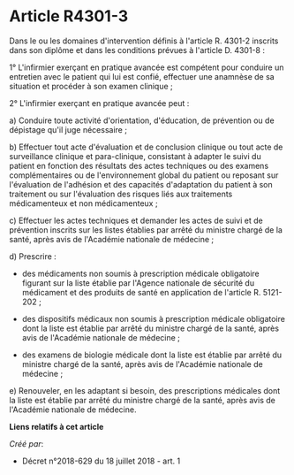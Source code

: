 # Article R4301-3

Dans le ou les domaines d'intervention définis à l'article R. 4301-2 inscrits dans son diplôme et dans les conditions prévues
à l'article D. 4301-8 :

1° L'infirmier exerçant en pratique avancée est compétent pour conduire un entretien avec le patient qui lui est confié,
effectuer une anamnèse de sa situation et procéder à son examen clinique ;

2° L'infirmier exerçant en pratique avancée peut :

a) Conduire toute activité d'orientation, d'éducation, de prévention ou de dépistage qu'il juge nécessaire ;

b) Effectuer tout acte d'évaluation et de conclusion clinique ou tout acte de surveillance clinique et para-clinique,
consistant à adapter le suivi du patient en fonction des résultats des actes techniques ou des examens complémentaires ou de
l'environnement global du patient ou reposant sur l'évaluation de l'adhésion et des capacités d'adaptation du patient à son
traitement ou sur l'évaluation des risques liés aux traitements médicamenteux et non médicamenteux ;

c) Effectuer les actes techniques et demander les actes de suivi et de prévention inscrits sur les listes établies par arrêté
du ministre chargé de la santé, après avis de l'Académie nationale de médecine ;

d) Prescrire :

- des médicaments non soumis à prescription médicale obligatoire figurant sur la liste établie par l'Agence nationale de
sécurité du médicament et des produits de santé en application de l'article R. 5121-202 ;

- des dispositifs médicaux non soumis à prescription médicale obligatoire dont la liste est établie par arrêté du ministre
chargé de la santé, après avis de l'Académie nationale de médecine ;

- des examens de biologie médicale dont la liste est établie par arrêté du ministre chargé de la santé, après avis de
l'Académie nationale de médecine ;

e) Renouveler, en les adaptant si besoin, des prescriptions médicales dont la liste est établie par arrêté du ministre chargé
de la santé, après avis de l'Académie nationale de médecine.

**Liens relatifs à cet article**

_Créé par_:

  - Décret n°2018-629 du 18 juillet 2018 - art. 1
